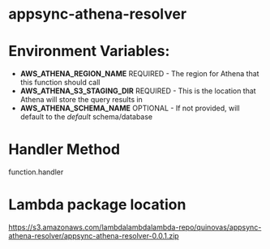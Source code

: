 # appsync-athena-resolver

# Environment Variables:
- **AWS_ATHENA_REGION_NAME** REQUIRED - The region for Athena that this function should call
- **AWS_ATHENA_S3_STAGING_DIR** REQUIRED - This is the location that Athena will store the query results in
- **AWS_ATHENA_SCHEMA_NAME** OPTIONAL - If not provided, will default to the _default_ schema/database

# Handler Method
function.handler

# Lambda package location
https://s3.amazonaws.com/lambdalambdalambda-repo/quinovas/appsync-athena-resolver/appsync-athena-resolver-0.0.1.zip


